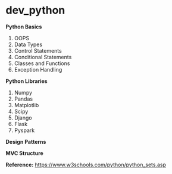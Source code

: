 # dev_python

**Python Basics**
1. OOPS
2. Data Types
3. Control Statements
4. Conditional Statements
5. Classes and Functions
6. Exception Handling

**Python Libraries**
1. Numpy
2. Pandas
3. Matplotlib
4. Scipy
5. Django
6. Flask
7. Pyspark

**Design Patterns**

**MVC Structure**

**Reference:** https://www.w3schools.com/python/python_sets.asp
